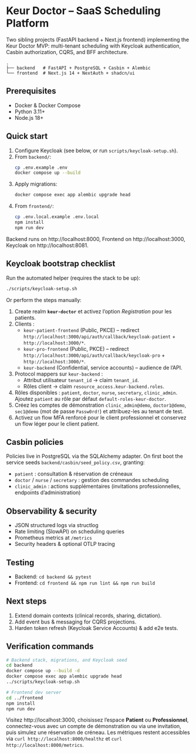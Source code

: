 # Keur Doctor – SaaS Scheduling Platform

Two sibling projects (FastAPI backend + Next.js frontend) implementing the Keur Doctor MVP: multi-tenant scheduling with Keycloak authentication, Casbin authorization, CQRS, and BFF architecture.

```
.
├── backend   # FastAPI + PostgreSQL + Casbin + Alembic
└── frontend  # Next.js 14 + NextAuth + shadcn/ui
```

## Prerequisites
- Docker & Docker Compose
- Python 3.11+
- Node.js 18+

## Quick start
1. Configure Keycloak (see below, or run `scripts/keycloak-setup.sh`).
2. From `backend/`:
   ```bash
   cp .env.example .env
   docker compose up --build
   ```
3. Apply migrations:
   ```bash
   docker compose exec app alembic upgrade head
   ```
4. From `frontend/`:
   ```bash
   cp .env.local.example .env.local
   npm install
   npm run dev
   ```

Backend runs on http://localhost:8000, Frontend on http://localhost:3000, Keycloak on http://localhost:8081.

## Keycloak bootstrap checklist
Run the automated helper (requires the stack to be up):
```bash
./scripts/keycloak-setup.sh
```

Or perform the steps manually:
1. Create realm **`keur-doctor`** et activez l’option *Registration* pour les patients.
2. Clients :
   - `keur-patient-frontend` (Public, PKCE) – redirect `http://localhost:3000/api/auth/callback/keycloak-patient` + `http://localhost:3000/*`.
   - `keur-pro-frontend` (Public, PKCE) – redirect `http://localhost:3000/api/auth/callback/keycloak-pro` + `http://localhost:3000/*`.
   - `keur-backend` (Confidential, service accounts) – audience de l’API.
3. Protocol mappers sur `keur-backend` :
   - Attribut utilisateur `tenant_id` → claim `tenant_id`.
   - Rôles client → claim `resource_access.keur-backend.roles`.
4. Rôles disponibles : `patient`, `doctor`, `nurse`, `secretary`, `clinic_admin`. Ajoutez `patient` au rôle par défaut `default-roles-keur-doctor`.
5. Créez les comptes de démonstration `clinic_admin@demo`, `doctor1@demo`, `sec1@demo` (mot de passe `Passw0rd!`) et attribuez-les au tenant de test.
6. Activez un flow MFA renforcé pour le client professionnel et conservez un flow léger pour le client patient.

## Casbin policies
Policies live in PostgreSQL via the SQLAlchemy adapter. On first boot the service seeds `backend/casbin/seed_policy.csv`, granting:
- `patient` : consultation & réservation de créneaux
- `doctor` / `nurse` / `secretary` : gestion des commandes scheduling
- `clinic_admin` : actions supplémentaires (invitations professionnelles, endpoints d’administration)

## Observability & security
- JSON structured logs via structlog
- Rate limiting (SlowAPI) on scheduling queries
- Prometheus metrics at `/metrics`
- Security headers & optional OTLP tracing

## Testing
- Backend: `cd backend && pytest`
- Frontend: `cd frontend && npm run lint && npm run build`

## Next steps
1. Extend domain contexts (clinical records, sharing, dictation).
2. Add event bus & messaging for CQRS projections.
3. Harden token refresh (Keycloak Service Accounts) & add e2e tests.

## Verification commands
```bash
# Backend stack, migrations, and Keycloak seed
cd backend
docker compose up --build -d
docker compose exec app alembic upgrade head
../scripts/keycloak-setup.sh

# Frontend dev server
cd ../frontend
npm install
npm run dev
```
Visitez http://localhost:3000, choisissez l’espace **Patient** ou **Professionnel**, connectez-vous avec un compte de démonstration ou via une invitation, puis simulez une réservation de créneau. Les métriques restent accessibles via `curl http://localhost:8000/healthz` et `curl http://localhost:8000/metrics`.
